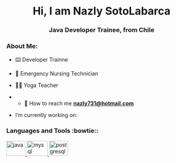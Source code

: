 <h1 align="center">Hi, I am Nazly SotoLabarca </h1>
<h3 align="center">Java Developer Trainee, from Chile </h3>

### About Me:

- ⌨️ Developer Trainne
- 🌱 Emergency Nursing Technician
- 👨‍🏫 Yoga Teacher

- - :speech_balloon: How to reach me **nazly731@hotmail.com**

- I’m currently working on:
 
<h3 align="left">Languages and Tools :bowtie::</h3>
    <p align="left"> <a href="#" target="_blank"> <img
                src="https://www.vectorlogo.zone/logos/java/java-icon.svg" alt="java"
                width="50" height="40" margin-right="3px"/> </a> <a href="https://spring.io/" target="_blank"> <img
                src="https://www.vectorlogo.zone/logos/mysql/mysql-icon.svg" alt="mysql"
                width="55" height="40" margin-right="3px"/> </a> </a> <a href="https://www.oracle.com/" target="_blank"> <img
                src="https://www.vectorlogo.zone/logos/postgresql/postgresql-icon.svg"
                alt="postgresql" width="50" height="40" margin-right="3px"/> </a> <!--<a href="https://www.python.org" target="_blank"> <img
               
                src="https://www.vectorlogo.zone/logos/getbootstrap/getbootstrap-icon.svg" alt="bootstrap"
                width="40" height="40" margin-right="3px"/> </a> <a href="#" target="_blank"> <img
                
             
                src="https://www.vectorlogo.zone/logos/sass-lang/sass-lang-icon.svg" alt="sass"
                width="40" height="40" margin-right="3px"/> </a> --> <a href="https://www.w3schools.com/css/" target="_blank"> <img
                
                src="https://cdn1.iconfinder.com/data/icons/logotypes/32/badge-css-3-128.png" alt="css3"
                width="40" height="40" margin-right="3px"/> </a> <a href="https://www.w3.org/html/" target="_blank"> <img
                
            target="_blank"></a></p>
<p><img align="center" src="https://github-readme-stats.vercel.app/api/top-langs?username=NazlyGlamour=true&locale=en&theme=tokyonight&langs_count=3" alt="NazlySotoLabarca" />&nbsp;<img align="center" src="https://github-readme-stats.vercel.app/api?username=NazlyGlamour=true&locale=en&theme=tokyonight" alt="NazlySotoLabarca" /><img align="center" src="https://github-readme-streak-stats.herokuapp.com/?user=NazlyGlamour=dark" alt="NazlySotoLabarca" /></p>


<!--
**NazlyGlamour/NazlyGlamour** is a ✨ _special_ ✨ repository because its `README.md` (this file) appears on your GitHub profile.
Here are some ideas to get you started:

- 🔭 I’m currently working on ...
- 🌱 I’m currently learning ...
- 👯 I’m looking to collaborate on ...
- 🤔 I’m looking for help with ...
- 💬 Ask me about ...
- 📫 How to reach me: ...
- 😄 Pronouns: ...
- ⚡ Fun fact: ...
-->
